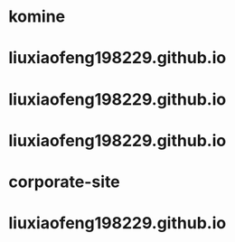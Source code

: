 # komine
# liuxiaofeng198229.github.io
# liuxiaofeng198229.github.io
# liuxiaofeng198229.github.io
# corporate-site
# liuxiaofeng198229.github.io
